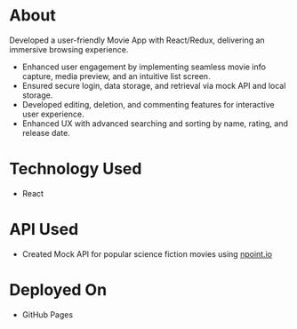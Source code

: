 # About
Developed a user-friendly Movie App with React/Redux, delivering an immersive browsing experience.

- Enhanced user engagement by implementing seamless movie info capture, media preview, and an intuitive list screen.
- Ensured secure login, data storage, and retrieval via mock API and local storage.
- Developed editing, deletion, and commenting features for interactive user experience.
- Enhanced UX with advanced searching and sorting by name, rating, and release date.

# Technology Used
- React

# API Used
- Created Mock API for popular science fiction movies using <a href="https://www.npoint.io/" target="_blank">npoint.io</a>

# Deployed On
- GitHub Pages

